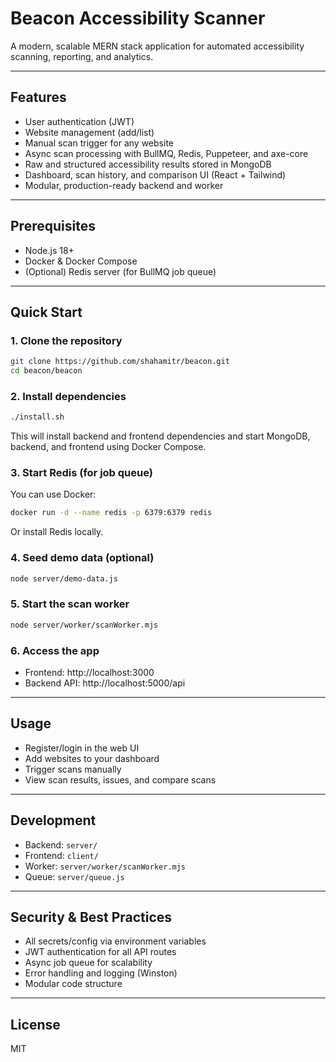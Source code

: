 # Beacon Accessibility Scanner

A modern, scalable MERN stack application for automated accessibility scanning, reporting, and analytics.

---

## Features
- User authentication (JWT)
- Website management (add/list)
- Manual scan trigger for any website
- Async scan processing with BullMQ, Redis, Puppeteer, and axe-core
- Raw and structured accessibility results stored in MongoDB
- Dashboard, scan history, and comparison UI (React + Tailwind)
- Modular, production-ready backend and worker

---

## Prerequisites
- Node.js 18+
- Docker & Docker Compose
- (Optional) Redis server (for BullMQ job queue)

---

## Quick Start

### 1. Clone the repository
```bash
git clone https://github.com/shahamitr/beacon.git
cd beacon/beacon
```

### 2. Install dependencies
```bash
./install.sh
```
This will install backend and frontend dependencies and start MongoDB, backend, and frontend using Docker Compose.

### 3. Start Redis (for job queue)
You can use Docker:
```bash
docker run -d --name redis -p 6379:6379 redis
```
Or install Redis locally.

### 4. Seed demo data (optional)
```bash
node server/demo-data.js
```

### 5. Start the scan worker
```bash
node server/worker/scanWorker.mjs
```

### 6. Access the app
- Frontend: http://localhost:3000
- Backend API: http://localhost:5000/api

---

## Usage
- Register/login in the web UI
- Add websites to your dashboard
- Trigger scans manually
- View scan results, issues, and compare scans

---

## Development
- Backend: `server/`
- Frontend: `client/`
- Worker: `server/worker/scanWorker.mjs`
- Queue: `server/queue.js`

---

## Security & Best Practices
- All secrets/config via environment variables
- JWT authentication for all API routes
- Async job queue for scalability
- Error handling and logging (Winston)
- Modular code structure

---

## License
MIT
